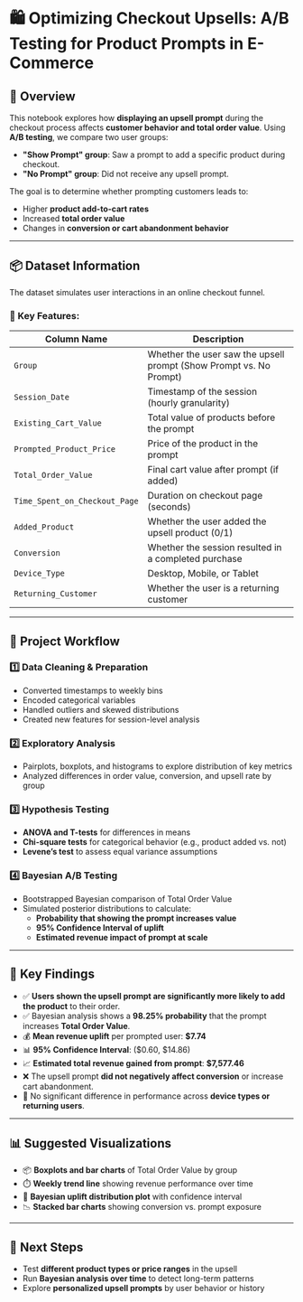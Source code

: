 # 🛍️ Optimizing Checkout Upsells: A/B Testing for Product Prompts in E-Commerce

## 📄 Overview

This notebook explores how **displaying an upsell prompt** during the checkout process affects **customer behavior and total order value**. Using **A/B testing**, we compare two user groups:

- **"Show Prompt" group**: Saw a prompt to add a specific product during checkout.
- **"No Prompt" group**: Did not receive any upsell prompt.

The goal is to determine whether prompting customers leads to:

- Higher **product add-to-cart rates**
- Increased **total order value**
- Changes in **conversion or cart abandonment behavior**

---

## 📦 Dataset Information

The dataset simulates user interactions in an online checkout funnel.

### 🔑 Key Features:

| Column Name                   | Description                                                        |
| ----------------------------- | ------------------------------------------------------------------ |
| `Group`                       | Whether the user saw the upsell prompt (Show Prompt vs. No Prompt) |
| `Session_Date`                | Timestamp of the session (hourly granularity)                      |
| `Existing_Cart_Value`         | Total value of products before the prompt                          |
| `Prompted_Product_Price`      | Price of the product in the prompt                                 |
| `Total_Order_Value`           | Final cart value after prompt (if added)                           |
| `Time_Spent_on_Checkout_Page` | Duration on checkout page (seconds)                                |
| `Added_Product`               | Whether the user added the upsell product (0/1)                    |
| `Conversion`                  | Whether the session resulted in a completed purchase               |
| `Device_Type`                 | Desktop, Mobile, or Tablet                                         |
| `Returning_Customer`          | Whether the user is a returning customer                           |

---

## 🧪 Project Workflow

### **1️⃣ Data Cleaning & Preparation**

- Converted timestamps to weekly bins
- Encoded categorical variables
- Handled outliers and skewed distributions
- Created new features for session-level analysis

### **2️⃣ Exploratory Analysis**

- Pairplots, boxplots, and histograms to explore distribution of key metrics
- Analyzed differences in order value, conversion, and upsell rate by group

### **3️⃣ Hypothesis Testing**

- **ANOVA and T-tests** for differences in means
- **Chi-square tests** for categorical behavior (e.g., product added vs. not)
- **Levene’s test** to assess equal variance assumptions

### **4️⃣ Bayesian A/B Testing**

- Bootstrapped Bayesian comparison of Total Order Value
- Simulated posterior distributions to calculate:
  - **Probability that showing the prompt increases value**
  - **95% Confidence Interval of uplift**
  - **Estimated revenue impact of prompt at scale**

---

## 📌 Key Findings

- ✅ **Users shown the upsell prompt are significantly more likely to add the product** to their order.
- ✅ Bayesian analysis shows a **98.25% probability** that the prompt increases **Total Order Value**.
- 💰 **Mean revenue uplift** per prompted user: **$7.74**
- 📊 **95% Confidence Interval**: ($0.60, $14.86)
- 📈 **Estimated total revenue gained from prompt**: **$7,577.46**
- ❌ The upsell prompt **did not negatively affect conversion** or increase cart abandonment.
- 📱 No significant difference in performance across **device types or returning users**.

---

## 📊 Suggested Visualizations

- 📦 **Boxplots and bar charts** of Total Order Value by group
- ⏱️ **Weekly trend line** showing revenue performance over time
- 🧠 **Bayesian uplift distribution plot** with confidence interval
- 📉 **Stacked bar charts** showing conversion vs. prompt exposure

---

## 🚀 Next Steps

- Test **different product types or price ranges** in the upsell
- Run **Bayesian analysis over time** to detect long-term patterns
- Explore **personalized upsell prompts** by user behavior or history
